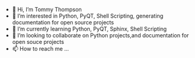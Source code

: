 - 👋 Hi, I’m Tommy Thompson
- 👀 I’m interested in Python, PyQT, Shell Scripting, generating documentation for open source projects
- 🌱 I’m currently learning Python, PyQT, Sphinx, Shell Scripting
- 💞️ I’m looking to collaborate on Python projects,and documentation for open souce projects
- 📫 How to reach me ...

<!---
tommyt810/tommyt810 is a ✨ special ✨ repository because its `README.md` (this file) appears on your GitHub profile.
You can click the Preview link to take a look at your changes.
--->

